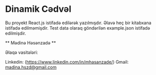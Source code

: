 # Dinamik Cədvəl

Bu proyekt React.js istifadə edilərək yazılmışdır. 
Əlavə heç bir kitabxana istifadə edilməmişdir. 
Test data olaraq göndərilən example.json istifadə edilmişdir.

** Mədinə Həsənzadə **

Əlaqə vasitələri:

Linkedin: (https://www.linkedin.com/in/mhasanzade/)
Gmail: madina.hszd@gmail.com
